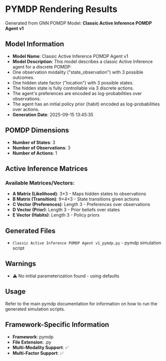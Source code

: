 # PYMDP Rendering Results

Generated from GNN POMDP Model: **Classic Active Inference POMDP Agent v1**

## Model Information

- **Model Name**: Classic Active Inference POMDP Agent v1
- **Model Description**: This model describes a classic Active Inference agent for a discrete POMDP:
- One observation modality ("state_observation") with 3 possible outcomes.
- One hidden state factor ("location") with 3 possible states.
- The hidden state is fully controllable via 3 discrete actions.
- The agent's preferences are encoded as log-probabilities over observations.
- The agent has an initial policy prior (habit) encoded as log-probabilities over actions.
- **Generation Date**: 2025-09-15 13:45:35

## POMDP Dimensions

- **Number of States**: 3
- **Number of Observations**: 3
- **Number of Actions**: 1

## Active Inference Matrices

### Available Matrices/Vectors:
- **A Matrix (Likelihood)**: 3×3 - Maps hidden states to observations
- **B Matrix (Transition)**: 9×4×3 - State transitions given actions
- **C Vector (Preferences)**: Length 3 - Preferences over observations
- **D Vector (Prior)**: Length 3 - Prior beliefs over states
- **E Vector (Habits)**: Length 3 - Policy priors


## Generated Files

- `Classic Active Inference POMDP Agent v1_pymdp.py` - pymdp simulation script


## Warnings

- ⚠️ No initial parameterization found - using defaults


## Usage

Refer to the main pymdp documentation for information on how to run the generated simulation scripts.

## Framework-Specific Information

- **Framework**: pymdp
- **File Extension**: .py
- **Multi-Modality Support**: ✅
- **Multi-Factor Support**: ✅
